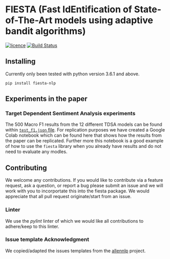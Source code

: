 # FIESTA (Fast IdEntification of State-of-The-Art models using adaptive bandit algorithms)
[![licence](https://img.shields.io/hexpm/l/plug.svg)](https://opensource.org/licenses/Apache-2.0) [![Build Status](https://travis-ci.org/apmoore1/fiesta.svg?branch=master)](https://travis-ci.org/apmoore1/fiesta)

## Installing
Currently only been tested with python version 3.6.1 and above.

`pip install fiesta-nlp`

## Experiments in the paper
### Target Dependent Sentiment Analysis experiments
The 500 Macro F1 results from the 12 different TDSA models can be found within [`test_f1.json` file](./results/TDSA/test_f1.json). For replication purposes we have created a Google Colab notebook which can be found here that shows how the results from the paper can be replicated. Further more this notebook is a good example of how to use the `fiesta` library when you already have results and do not need to evaluate any modles.


## Contributing
We welcome any contributions. If you would like to contribute via a feature request, ask a question, or report a bug please submit an issue and we will work with you to incorportate this into the fiesta package. We would appreciate that all pull request originate/start from an issue.

### Linter
We use the *pylint* linter of which we would like all contributions to adhere/keep to this linter.

### Issue template Acknowledgment
We copied/adapted the issues templates from the [allennlp](https://github.com/allenai/allennlp) project.